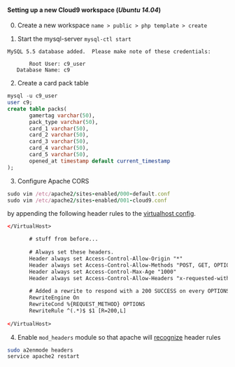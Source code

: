 #### Setting up a new Cloud9 workspace (*Ubuntu 14.04*)

0. Create a new workspace `name > public > php template > create`

1. Start the mysql-server `mysql-ctl start`
```
MySQL 5.5 database added.  Please make note of these credentials:

       Root User: c9_user
   Database Name: c9
```
2. Create a card pack table
```sql
mysql -u c9_user
user c9;
create table packs(
       gamertag varchar(50),
       pack_type varchar(50),
       card_1 varchar(50),
       card_2 varchar(50),
       card_3 varchar(50),
       card_4 varchar(50),
       card_5 varchar(50),
       opened_at timestamp default current_timestamp
);
```
3. Configure Apache CORS
```ruby
sudo vim /etc/apache2/sites-enabled/000-default.conf
sudo vim /etc/apache2/sites-enabled/001-cloud9.conf
```
by appending the following header rules to the [virtualhost config](https://benjaminhorn.io/code/setting-cors-cross-origin-resource-sharing-on-apache-with-correct-response-headers-allowing-everything-through/).
```xml
</VirtualHost>

       # stuff from before...
       
       # Always set these headers.
       Header always set Access-Control-Allow-Origin "*"
       Header always set Access-Control-Allow-Methods "POST, GET, OPTIONS, DELETE, PUT"
       Header always set Access-Control-Max-Age "1000"
       Header always set Access-Control-Allow-Headers "x-requested-with, Content-Type, origin, authorization, accept, client-security-token"
       
       # Added a rewrite to respond with a 200 SUCCESS on every OPTIONS request.
       RewriteEngine On
       RewriteCond %{REQUEST_METHOD} OPTIONS
       RewriteRule ^(.*)$ $1 [R=200,L]
       
</VirtualHost>
```
4. Enable `mod_headers` module so that apache will [recognize](http://blog.adin.pro/2013-09-09/invalid-command-header-perhaps-misspelled-or-defined-by-a-module-not-included-in-the-server-configuration/) header rules
```bash
sudo a2enmode headers
service apache2 restart
```

